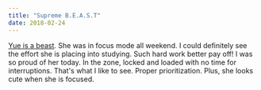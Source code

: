```yaml
---
title: "Supreme B.E.A.S.T"
date: 2018-02-24
---
```

[Yue is a beast](https://media.giphy.com/media/bD4aSsZq3JWdG/giphy.gif). She was in focus mode all weekend. I could definitely see the effort she is placing into studying. Such hard work better pay off! I was so proud of her today. In the zone, locked and loaded with no time for interruptions. That's what I like to see. Proper prioritization. Plus, she looks cute when she is focused.